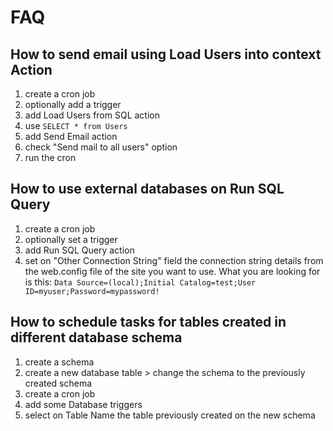 # FAQ

## How to send email using Load Users into context Action

1. create a cron job
2. optionally add a trigger
3. add Load Users from SQL action
4. use ``SELECT * from Users``
5. add Send Email action
6. check "Send mail to all users" option
7. run the cron

## How to use external databases on Run SQL Query

1. create a cron job
2. optionally set a trigger
3. add Run SQL Query action
4. set on "Other Connection String" field the connection string details from the web.config file of the site you want to use. What you are looking for is this:
``Data Source=(local);Initial Catalog=test;User ID=myuser;Password=mypassword!``

## How to schedule tasks for tables created in different database schema

1. create a schema
2. create a new database table > change the schema to the previously created schema
3. create a cron job
4. add some Database triggers
5. select on Table Name the table previously created on the new schema